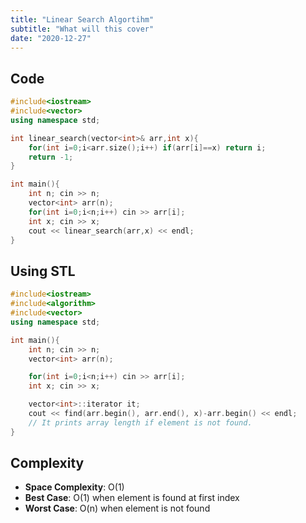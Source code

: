 ```yaml
---
title: "Linear Search Algortihm"
subtitle: "What will this cover"
date: "2020-12-27"
---
```


## Code

```cpp
#include<iostream>
#include<vector>
using namespace std;

int linear_search(vector<int>& arr,int x){
    for(int i=0;i<arr.size();i++) if(arr[i]==x) return i;
    return -1;
}

int main(){
    int n; cin >> n;
    vector<int> arr(n);
    for(int i=0;i<n;i++) cin >> arr[i];
    int x; cin >> x;
    cout << linear_search(arr,x) << endl;
}
```

## Using STL

```cpp
#include<iostream>
#include<algorithm>
#include<vector>
using namespace std;

int main(){
    int n; cin >> n;
    vector<int> arr(n);

    for(int i=0;i<n;i++) cin >> arr[i];
    int x; cin >> x;

    vector<int>::iterator it;
    cout << find(arr.begin(), arr.end(), x)-arr.begin() << endl;
    // It prints array length if element is not found.
}
```


## Complexity

- **Space Complexity**: O(1)
- **Best Case**: O(1) when element is found at first index
- **Worst Case**: O(n) when element is not found